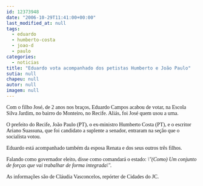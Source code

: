 ```yaml
---
id: 12373948
date: "2006-10-29T11:41:00+00:00"
last_modified_at: null
tags:
  - eduardo
  - humberto-costa
  - joao-d
  - paulo
categories:
  - noticias
title: "Eduardo vota acompanhado dos petistas Humberto e João Paulo"
sutia: null
chapeu: null
autor: null
imagem: null
---
```

<p><P><FONT face=Verdana>Com o filho José, de 2 anos nos braços, Eduardo Campos acabou de&nbsp;votar,&nbsp;na Escola Silva Jardim, no bairro do Monteiro, no Recife. Aliás, foi José quem usou a urna.</FONT></P></p>
<p><P><FONT face=Verdana>O prefeito do Recife, João Paulo (PT), o ex-ministro Humberto Costa (PT), e o escritor Ariano Suassuna, que foi candidato a suplente a senador, entraram na seção que o socialista votou. </FONT></P></p>
<p><P><FONT face=Verdana>Eduardo&nbsp;está acompanhado também da esposa Renata e dos seus outros três filhos.</FONT></P></p>
<p><P><FONT face=Verdana>Falando como governador eleito, disse como comandará o estado: </FONT><FONT face=Verdana><EM>\"(Como) Um conjunto de forças que vai trabalhar de forma integrada\".</EM></FONT></P></p>
<p><P><FONT face=Verdana>As informações são de Cláudia Vasconcelos, repórter de Cidades do JC.</FONT></P> </p>
